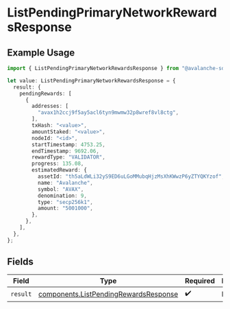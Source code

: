 # ListPendingPrimaryNetworkRewardsResponse

## Example Usage

```typescript
import { ListPendingPrimaryNetworkRewardsResponse } from "@avalanche-sdk/sdk/data/models/operations";

let value: ListPendingPrimaryNetworkRewardsResponse = {
  result: {
    pendingRewards: [
      {
        addresses: [
          "avax1h2ccj9f5ay5acl6tyn9mwmw32p8wref8vl8ctg",
        ],
        txHash: "<value>",
        amountStaked: "<value>",
        nodeId: "<id>",
        startTimestamp: 4753.25,
        endTimestamp: 9692.06,
        rewardType: "VALIDATOR",
        progress: 135.08,
        estimatedReward: {
          assetId: "th5aLdWLi32yS9ED6uLGoMMubqHjzMsXhKWwzP6yZTYQKYzof",
          name: "Avalanche",
          symbol: "AVAX",
          denomination: 9,
          type: "secp256k1",
          amount: "5001000",
        },
      },
    ],
  },
};
```

## Fields

| Field                                                                                          | Type                                                                                           | Required                                                                                       | Description                                                                                    |
| ---------------------------------------------------------------------------------------------- | ---------------------------------------------------------------------------------------------- | ---------------------------------------------------------------------------------------------- | ---------------------------------------------------------------------------------------------- |
| `result`                                                                                       | [components.ListPendingRewardsResponse](../../models/components/listpendingrewardsresponse.md) | :heavy_check_mark:                                                                             | N/A                                                                                            |